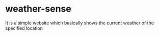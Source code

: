 # weather-sense
It is a simple website which basically shows the current weather of the specified location  
